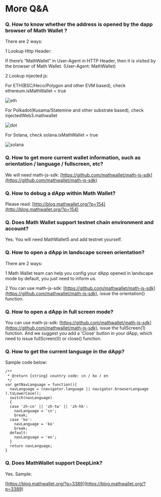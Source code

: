 # More Q&A

### Q. How to know whether the address is opened by the dapp browser of Math Wallet ?

There are 2 ways:

1 Lookup Http Header:

If there’s “MathWallet” in User-Agent in HTTP Header, then it is visited by the browser of Math Wallet. (User-Agent: MathWallet)

2 Lookup injected js:

For ETH(BSC/Heco/Polygon and other EVM based), check ethereum.isMathWallet = true

![eth](http://qiniu.eth.fm/2021-07-28-eth.png)

For Polkadot(Kusama/Statemine and other substrate based), check injectedWeb3.mathwallet

![dot](http://qiniu.eth.fm/2021-07-28-dot.png)

For Solana, check solana.isMathWallet = true

![solana](http://qiniu.eth.fm/2021-07-28-solana.png)

### Q. How to get more current wallet information, such as orientation / language / fullscreen, etc?

We will need math-js-sdk: [https://github.com/mathwallet/math-js-sdk](https://github.com/mathwallet/math-js-sdk)

### Q. How to debug a dApp within Math Wallet?

Please read: [http://blog.mathwallet.org/?p=154](http://blog.mathwallet.org/?p=154)

### Q. Does Math Wallet support testnet chain environment and account?

Yes. You will need MathWallet5 and add testnet yourself.

### Q. How to open a dApp in landscape screen orientation?

There are 2 ways:

1 Math Wallet team can help you config your dApp opened in landscape mode by default, you just need to inform us.

2 You can use math-js-sdk: [https://github.com/mathwallet/math-js-sdk](https://github.com/mathwallet/math-js-sdk), issue the orientation() function.

### Q. How to open a dApp in full screen mode?

You can use math-js-sdk: [https://github.com/mathwallet/math-js-sdk](https://github.com/mathwallet/math-js-sdk), issue the fullScreen(1) function.
And we suggest you add a 'Close' button in your dApp, which need to issue fullScreen(0) or close() function.


### Q. How to get the current language in the dApp?

Sample code below:

```
/**
 * @return {string} country code: cn / ko / en
 */
var getNavLanguage = function(){
  navLanguage = (navigator.language || navigator.browserLanguage ).toLowerCase();
  switch(navLanguage)
  {
  case 'zh-cn' || 'zh-tw' || 'zh-hk':
    navLanguage = 'cn';
    break;
  case 'ko':
    navLanguage = 'ko'
    break;
  default:
    navLanguage = 'en';
  }
  return navLanguage;
}
```

### Q. Does MathWallet support DeepLink?


Yes. Sample:

[https://blog.mathwallet.org/?p=3389](https://blog.mathwallet.org/?p=3389)
